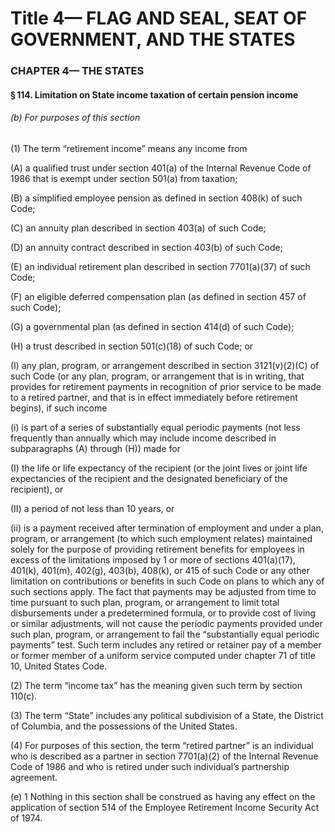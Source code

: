 
# Title 4— FLAG AND SEAL, SEAT OF GOVERNMENT, AND THE STATES
### CHAPTER 4— THE STATES
#### § 114. Limitation on State income taxation of certain pension income
###### (b) For purposes of this section

(1) The term “retirement income” means any income from

(A) a qualified trust under section 401(a) of the Internal Revenue Code of 1986 that is exempt under section 501(a) from taxation;

(B) a simplified employee pension as defined in section 408(k) of such Code;

(C) an annuity plan described in section 403(a) of such Code;

(D) an annuity contract described in section 403(b) of such Code;

(E) an individual retirement plan described in section 7701(a)(37) of such Code;

(F) an eligible deferred compensation plan (as defined in section 457 of such Code);

(G) a governmental plan (as defined in section 414(d) of such Code);

(H) a trust described in section 501(c)(18) of such Code; or

(I) any plan, program, or arrangement described in section 3121(v)(2)(C) of such Code (or any plan, program, or arrangement that is in writing, that provides for retirement payments in recognition of prior service to be made to a retired partner, and that is in effect immediately before retirement begins), if such income

(i) is part of a series of substantially equal periodic payments (not less frequently than annually which may include income described in subparagraphs (A) through (H)) made for

(I) the life or life expectancy of the recipient (or the joint lives or joint life expectancies of the recipient and the designated beneficiary of the recipient), or

(II) a period of not less than 10 years, or

(ii) is a payment received after termination of employment and under a plan, program, or arrangement (to which such employment relates) maintained solely for the purpose of providing retirement benefits for employees in excess of the limitations imposed by 1 or more of sections 401(a)(17), 401(k), 401(m), 402(g), 403(b), 408(k), or 415 of such Code or any other limitation on contributions or benefits in such Code on plans to which any of such sections apply. The fact that payments may be adjusted from time to time pursuant to such plan, program, or arrangement to limit total disbursements under a predetermined formula, or to provide cost of living or similar adjustments, will not cause the periodic payments provided under such plan, program, or arrangement to fail the “substantially equal periodic payments” test. Such term includes any retired or retainer pay of a member or former member of a uniform service computed under chapter 71 of title 10, United States Code.

(2) The term “income tax” has the meaning given such term by section 110(c).

(3) The term “State” includes any political subdivision of a State, the District of Columbia, and the possessions of the United States.

(4) For purposes of this section, the term “retired partner” is an individual who is described as a partner in section 7701(a)(2) of the Internal Revenue Code of 1986 and who is retired under such individual’s partnership agreement.

(e) 1 Nothing in this section shall be construed as having any effect on the application of section 514 of the Employee Retirement Income Security Act of 1974.
